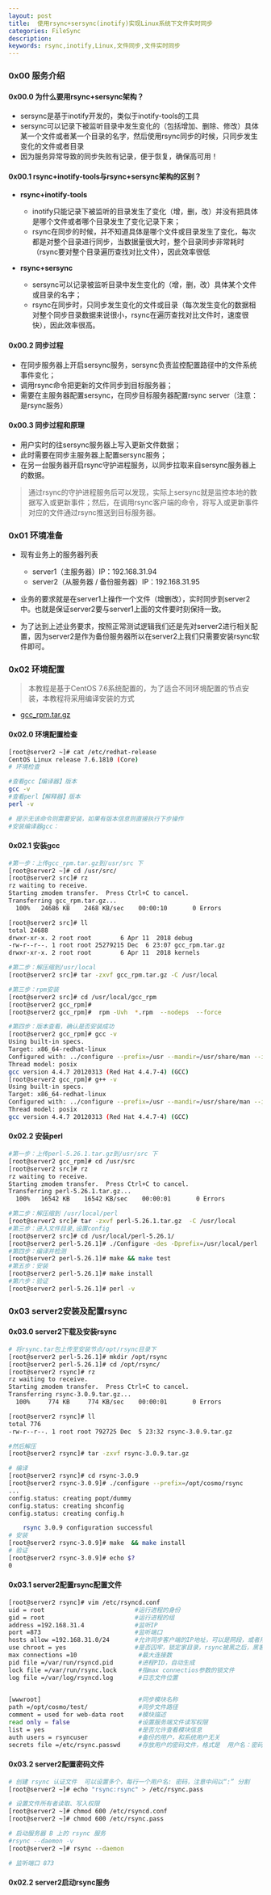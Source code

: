 ```yaml
---
layout: post
title: 	使用rsync+sersync(inotify)实现Linux系统下文件实时同步
categories: FileSync
description: 
keywords: rsync,inotify,Linux,文件同步,文件实时同步
---
```








### 0x00  服务介绍

#### 0x00.0 为什么要用rsync+sersync架构？

- sersync是基于inotify开发的，类似于inotify-tools的工具
- sersync可以记录下被监听目录中发生变化的（包括增加、删除、修改）具体某一个文件或者某一个目录的名字，然后使用rsync同步的时候，只同步发生变化的文件或者目录
- 因为服务异常导致的同步失败有记录，便于恢复，确保高可用！

#### 0x00.1 rsync+inotify-tools与rsync+sersync架构的区别？

- **rsync+inotify-tools**
  - inotify只能记录下被监听的目录发生了变化（增，删，改）并没有把具体是哪个文件或者哪个目录发生了变化记录下来；
  - rsync在同步的时候，并不知道具体是哪个文件或目录发生了变化，每次都是对整个目录进行同步，当数据量很大时，整个目录同步非常耗时（rsync要对整个目录遍历查找对比文件），因此效率很低

- **rsync+sersync**
  - sersync可以记录被监听目录中发生变化的（增，删，改）具体某个文件或目录的名字；
  - rsync在同步时，只同步发生变化的文件或目录（每次发生变化的数据相对整个同步目录数据来说很小，rsync在遍历查找对比文件时，速度很快），因此效率很高。

#### 0x00.2 同步过程

- 在同步服务器上开启sersync服务，sersync负责监控配置路径中的文件系统事件变化；
- 调用rsync命令把更新的文件同步到目标服务器；
- 需要在主服务器配置sersync，在同步目标服务器配置rsync server（注意：是rsync服务）

#### 0x00.3 同步过程和原理

- 用户实时的往sersync服务器上写入更新文件数据；
- 此时需要在同步主服务器上配置sersync服务；
- 在另一台服务器开启rsync守护进程服务，以同步拉取来自sersync服务器上的数据。

> 通过rsync的守护进程服务后可以发现，实际上sersync就是监控本地的数据写入或更新事件；然后，在调用rsync客户端的命令，将写入或更新事件对应的文件通过rsync推送到目标服务器。

### 0x01 环境准备

- 现有业务上的服务器列表
  - server1（主服务器）IP：192.168.31.94
  - server2（从服务器 / 备份服务器）IP：192.168.31.95



- 业务的要求就是在server1上操作一个文件（增删改），实时同步到server2中。也就是保证server2要与server1上面的文件要时刻保持一致。
- 为了达到上述业务要求，按照正常测试逻辑我们还是先对server2进行相关配置，因为server2是作为备份服务器所以在server2上我们只需要安装rsync软件即可。

### 0x02 环境配置

> 本教程是基于CentOS 7.6系统配置的，为了适合不同环境配置的节点安装，本教程将采用编译安装的方式

- [gcc_rpm.tar.gz]()

#### 0x02.0 环境配置检查

```bash
[root@server2 ~]# cat /etc/redhat-release 
CentOS Linux release 7.6.1810 (Core) 
# 环境检查

#查看gcc【编译器】版本
gcc -v 
#查看perl【解释器】版本
perl -v

# 提示无该命令则需要安装，如果有版本信息则直接执行下步操作
#安装编译器gcc：
```

#### 0x02.1 安装gcc

```bash
#第一步：上传gcc_rpm.tar.gz到/usr/src 下
[root@server2 ~]# cd /usr/src/
[root@server2 src]# rz
rz waiting to receive.
Starting zmodem transfer.  Press Ctrl+C to cancel.
Transferring gcc_rpm.tar.gz...
  100%   24686 KB    2468 KB/sec    00:00:10       0 Errors  

[root@server2 src]# ll
total 24688
drwxr-xr-x. 2 root root        6 Apr 11  2018 debug
-rw-r--r--. 1 root root 25279215 Dec  6 23:07 gcc_rpm.tar.gz
drwxr-xr-x. 2 root root        6 Apr 11  2018 kernels

#第二步：解压缩到/usr/local
[root@server2 src]# tar -zxvf gcc_rpm.tar.gz -C /usr/local

#第三步：rpm安装
[root@server2 src]# cd /usr/local/gcc_rpm
[root@server2 gcc_rpm]# 
[root@server2 gcc_rpm]#  rpm -Uvh  *.rpm  --nodeps  --force 

#第四步：版本查看，确认是否安装成功
[root@server2 gcc_rpm]# gcc -v
Using built-in specs.
Target: x86_64-redhat-linux
Configured with: ../configure --prefix=/usr --mandir=/usr/share/man --infodir=/usr/share/info --with-bugurl=http://bugzilla.redhat.com/bugzilla --enable-bootstrap --enable-shared --enable-threads=posix --enable-checking=release --with-system-zlib --enable-__cxa_atexit --disable-libunwind-exceptions --enable-gnu-unique-object --enable-languages=c,c++,objc,obj-c++,java,fortran,ada --enable-java-awt=gtk --disable-dssi --with-java-home=/usr/lib/jvm/java-1.5.0-gcj-1.5.0.0/jre --enable-libgcj-multifile --enable-java-maintainer-mode --with-ecj-jar=/usr/share/java/eclipse-ecj.jar --disable-libjava-multilib --with-ppl --with-cloog --with-tune=generic --with-arch_32=i686 --build=x86_64-redhat-linux
Thread model: posix
gcc version 4.4.7 20120313 (Red Hat 4.4.7-4) (GCC) 
[root@server2 gcc_rpm]# g++ -v 
Using built-in specs.
Target: x86_64-redhat-linux
Configured with: ../configure --prefix=/usr --mandir=/usr/share/man --infodir=/usr/share/info --with-bugurl=http://bugzilla.redhat.com/bugzilla --enable-bootstrap --enable-shared --enable-threads=posix --enable-checking=release --with-system-zlib --enable-__cxa_atexit --disable-libunwind-exceptions --enable-gnu-unique-object --enable-languages=c,c++,objc,obj-c++,java,fortran,ada --enable-java-awt=gtk --disable-dssi --with-java-home=/usr/lib/jvm/java-1.5.0-gcj-1.5.0.0/jre --enable-libgcj-multifile --enable-java-maintainer-mode --with-ecj-jar=/usr/share/java/eclipse-ecj.jar --disable-libjava-multilib --with-ppl --with-cloog --with-tune=generic --with-arch_32=i686 --build=x86_64-redhat-linux
Thread model: posix
gcc version 4.4.7 20120313 (Red Hat 4.4.7-4) (GCC) 
```

#### 0x02.2 安装perl

```bash
#第一步：上传perl-5.26.1.tar.gz到/usr/src 下
[root@server2 gcc_rpm]# cd /usr/src
[root@server2 src]# rz
rz waiting to receive.
Starting zmodem transfer.  Press Ctrl+C to cancel.
Transferring perl-5.26.1.tar.gz...
  100%   16542 KB    16542 KB/sec    00:00:01       0 Errors  

#第二步：解压缩到 /usr/local/perl
[root@server2 src]# tar -zxvf perl-5.26.1.tar.gz  -C /usr/local
#第三步：进入文件目录,设置config
[root@server2 src]# cd /usr/local/perl-5.26.1/
[root@server2 perl-5.26.1]# ./Configure -des -Dprefix=/usr/local/perl
#第四步：编译并检测
[root@server2 perl-5.26.1]# make && make test
#第五步：安装
[root@server2 perl-5.26.1]# make install
#第六步：验证
[root@server2 perl-5.26.1]# perl -v
```





### 0x03 server2安装及配置rsync

#### 0x03.0 server2下载及安装rsync

```bash
# 将rsync.tar包上传至安装节点/opt/rsync目录下
[root@server2 perl-5.26.1]# mkdir /opt/rsync
[root@server2 perl-5.26.1]# cd /opt/rsync/
[root@server2 rsync]# rz
rz waiting to receive.
Starting zmodem transfer.  Press Ctrl+C to cancel.
Transferring rsync-3.0.9.tar.gz...
  100%     774 KB     774 KB/sec    00:00:01       0 Errors  

[root@server2 rsync]# ll
total 776
-rw-r--r--. 1 root root 792725 Dec  5 23:32 rsync-3.0.9.tar.gz

#然后解压
[root@server2 rsync]# tar -zxvf rsync-3.0.9.tar.gz

# 编译
[root@server2 rsync]# cd rsync-3.0.9
[root@server2 rsync-3.0.9]# ./configure --prefix=/opt/cosmo/rsync
...
config.status: creating popt/dummy
config.status: creating shconfig
config.status: creating config.h

    rsync 3.0.9 configuration successful
# 安装
[root@server2 rsync-3.0.9]# make  && make install
# 验证
[root@server2 rsync-3.0.9]# echo $?
0
```

#### 0x03.1 server2配置rsync配置文件

```bash
[root@server2 rsync]# vim /etc/rsyncd.conf
uid = root                         #运行进程的身份                     
gid = root                         #运行进程的组                
address =192.168.31.4              #监听IP          
port =873                          #监听端口              
hosts allow =192.168.31.0/24       #允许同步客户端的IP地址，可以是网段，或者用*表示所有 192.168.1.0/24或192.168.1.0/255.255.255.0  
use chroot = yes                   #是否囚牢，锁定家目录，rsync被黑之后，黑客无法再rsync运行的家目录之外创建文件，选项设置为yes            
max connections =10                 #最大连接数           
pid file =/var/run/rsyncd.pid       #进程PID，自动生成  
lock file =/var/run/rsync.lock      #指max connectios参数的锁文件
log file =/var/log/rsyncd.log       #日志文件位置

 
[wwwroot]                           #同步模块名称           
path =/opt/cosmo/test/              #同步文件路径     
comment = used for web-data root    #模块描述
read only = false                   #设置服务端文件读写权限   
list = yes                          #是否允许查看模块信息
auth users = rsyncuser              #备份的用户，和系统用户无关
secrets file =/etc/rsync.passwd     #存放用户的密码文件，格式是  用户名：密码
```

#### 0x03.2 server2配置密码文件

```bash
# 创建 rsync 认证文件  可以设置多个，每行一个用户名: 密码，注意中间以“:” 分割
[root@server2 ~]# echo "rsync:rsync" > /etc/rsync.pass

# 设置文件所有者读取、写入权限
[root@server2 ~]# chmod 600 /etc/rsyncd.conf
[root@server2 ~]# chmod 600 /etc/rsync.pass 

# 启动服务器 B 上的 rsync 服务
#rsync --daemon -v
[root@server2 ~]# rsync --daemon

# 监听端口 873

```







#### 0x02.2 server2启动rsync服务



















